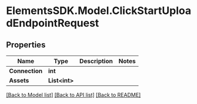 # ElementsSDK.Model.ClickStartUploadEndpointRequest

## Properties

Name | Type | Description | Notes
------------ | ------------- | ------------- | -------------
**Connection** | **int** |  | 
**Assets** | **List&lt;int&gt;** |  | 

[[Back to Model list]](../#documentation-for-models) [[Back to API list]](../#documentation-for-api-endpoints) [[Back to README]](../)

